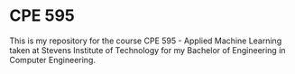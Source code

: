 # CPE 595
This is my repository for the course CPE 595 - Applied Machine Learning taken at Stevens Institute of Technology for my Bachelor of Engineering in Computer Engineering.
